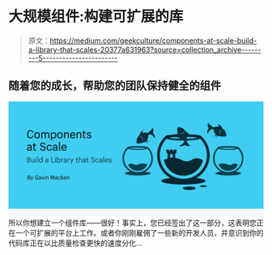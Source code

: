 # 大规模组件:构建可扩展的库

> 原文：<https://medium.com/geekculture/components-at-scale-build-a-library-that-scales-20377a631963?source=collection_archive---------5----------------------->

## 随着您的成长，帮助您的团队保持健全的组件

![](img/7e85ba52ff957e9740b985e33b70e7a6.png)

所以你想建立一个组件库——很好！事实上，您已经签出了这一部分，这表明您正在一个可扩展的平台上工作。或者你刚刚雇佣了一些新的开发人员，并意识到你的代码库正在以比质量检查更快的速度分化…